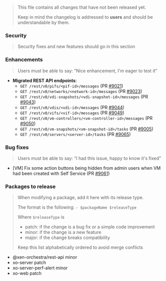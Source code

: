 > This file contains all changes that have not been released yet.
>
> Keep in mind the changelog is addressed to **users** and should be
> understandable by them.

### Security

> Security fixes and new features should go in this section

### Enhancements

> Users must be able to say: “Nice enhancement, I'm eager to test it”

- **Migrated REST API endpoints**:
  - `GET /rest/v0/pifs/<pif-id>/messages` (PR [#9021](https://github.com/vatesfr/xen-orchestra/pull/9021))
  - `GET /rest/v0/networks/<network-id>/messages` (PR [#9023](https://github.com/vatesfr/xen-orchestra/pull/9023))
  - `GET /rest/v0/vdi-snapshots/<vdi-snapshot-id>/messages` (PR [#9043](https://github.com/vatesfr/xen-orchestra/pull/9043))
  - `GET /rest/v0/vdis/<vdi-id>/messages` (PR [#9044](https://github.com/vatesfr/xen-orchestra/pull/9044))
  - `GET /rest/v0/vifs/<vif-id>/messages` (PR [#9049](https://github.com/vatesfr/xen-orchestra/pull/9049))
  - `GET /rest/v0/vm-controllers/<vm-controller-id>/messages` (PR [#9050](https://github.com/vatesfr/xen-orchestra/pull/9050))
  - `GET /rest/v0/vm-snapshots/<vm-snapshot-id>/tasks` (PR [#9005](https://github.com/vatesfr/xen-orchestra/pull/9005))
  - `GET /rest/v0/servers/<server-id>/tasks` (PR [#9065](https://github.com/vatesfr/xen-orchestra/pull/9065))

### Bug fixes

> Users must be able to say: “I had this issue, happy to know it's fixed”

- [VM] Fix some action buttons being hidden from admin users when VM had been created with Self Service (PR [#9061](https://github.com/vatesfr/xen-orchestra/pull/9061))

### Packages to release

> When modifying a package, add it here with its release type.
>
> The format is the following: `- $packageName $releaseType`
>
> Where `$releaseType` is
>
> - patch: if the change is a bug fix or a simple code improvement
> - minor: if the change is a new feature
> - major: if the change breaks compatibility
>
> Keep this list alphabetically ordered to avoid merge conflicts

<!--packages-start-->

- @xen-orchestra/rest-api minor
- xo-server patch
- xo-server-perf-alert minor
- xo-web patch

<!--packages-end-->
